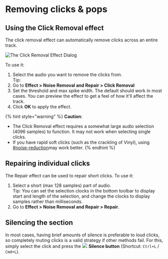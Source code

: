 # Removing clicks & pops

## Using the Click Removal effect

The click removal effect can automatically remove clicks across an entire track.&#x20;

![The Click Removal Effect Dialog](../.gitbook/assets/click\_removal.png)

To use it:&#x20;

1. Select the audio you want to remove the clicks from.\
   Tip:&#x20;
2. Go to **Effect > Noise Removal and Repair > Click Removal**
3. Set the threshold and max spike width. The default should work in most cases. You can preview the effect to get a feel of how it'll affect the track.&#x20;
4. Click **OK** to apply the effect.&#x20;

{% hint style="warning" %}
**Caution**:&#x20;

* The Click Removal effect requires a somewhat large audio selection (4096 samples) to function. It may not work when selecting single clicks.&#x20;
* If you have rapid soft clicks (such as the crackling of Vinyl), using [#noise-reduction](noise-reduction-removal.md#noise-reduction "mention")may work better.
{% endhint %}

## Repairing individual clicks

The Repair effect can be used to repair short clicks. To use it:

1. Select a short (max 128 samples) part of audio.\
   Tip: You can set the selection clocks in the bottom toolbar to display start and length of the selection, and change the clocks to display samples rather than milliseconds.&#x20;
2. Go to **Effect > Noise Removal and Repair > Repair**.

## Silencing the section

In most cases, having brief amounts of silence is preferable to loud clicks, so completely muting clicks is a valid strategy if other methods fail. For this, simply select the click and press the ![](<../.gitbook/assets/image (12) (1).png>) **Silence button** (Shortcut: `Ctrl+L` / `Cmd+L`).
